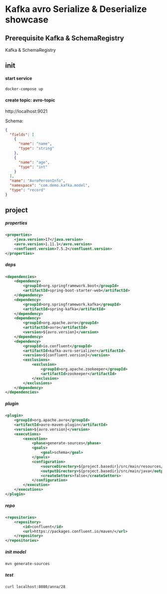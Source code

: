 # Kafka avro Serialize & Deserialize showcase



## Prerequisite Kafka & SchemaRegistry
Kafka & SchemaRegistry


## init
#### start service
```bash
docker-compose up
```

#### create topic:  avro-topic
http://localhost:9021

Schema:
```json
{
  "fields": [
    {
      "name": "name",
      "type": "string"
    },
    {
      "name": "age",
      "type": "int"
    }
  ],
  "name": "AvroPersonInfo",
  "namespace": "com.demo.kafka.model",
  "type": "record"
}
```



## project

##### properties
```xml
<properties>
    <java.version>17</java.version>
    <avro.version>1.11.1</avro.version>
    <confluent.version>7.5.2</confluent.version>
</properties>
```

##### deps
```xml
<dependencies>
    <dependency>
        <groupId>org.springframework.boot</groupId>
        <artifactId>spring-boot-starter-web</artifactId>
    </dependency>
    <dependency>
        <groupId>org.springframework.kafka</groupId>
        <artifactId>spring-kafka</artifactId>
    </dependency>
    <dependency>
        <groupId>org.apache.avro</groupId>
        <artifactId>avro</artifactId>
        <version>${avro.version}</version>
    </dependency>
    <dependency>
        <groupId>io.confluent</groupId>
        <artifactId>kafka-avro-serializer</artifactId>
        <version>${confluent.version}</version>
        <exclusions>
            <exclusion>
                <groupId>org.apache.zookeeper</groupId>
                <artifactId>zookeeper</artifactId>
            </exclusion>
        </exclusions>
    </dependency>
</dependencies>
```

##### plugin
```xml
<plugin>
    <groupId>org.apache.avro</groupId>
    <artifactId>avro-maven-plugin</artifactId>
    <version>${avro.version}</version>
    <executions>
        <execution>
            <phase>generate-sources</phase>
            <goals>
                <goal>schema</goal>
            </goals>
            <configuration>
                <sourceDirectory>${project.basedir}/src/main/resources/avro</sourceDirectory>
                <outputDirectory>${project.basedir}/src/main/java</outputDirectory>
                <createSetters>false</createSetters>
            </configuration>
        </execution>
    </executions>
</plugin>
```

##### repo
```xml
<repositories>
    <repository>
        <id>confluent</id>
        <url>https://packages.confluent.io/maven/</url>
    </repository>
</repositories>
```

##### init model
```shell
mvn generate-sources
```

##### test
```shell
curl localhost:8080/anna/28
```

